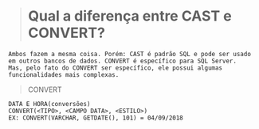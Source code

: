 ># Qual a diferença entre CAST e CONVERT?
~~~
Ambos fazem a mesma coisa. Porém: CAST é padrão SQL e pode ser usado em outros bancos de dados. CONVERT é específico para SQL Server.
Mas, pelo fato do CONVERT ser específico, ele possui algumas funcionalidades mais complexas.
~~~
> CONVERT
```
DATA E HORA(conversões)
CONVERT(<TIPO>, <CAMPO DATA>, <ESTILO>)
EX: CONVERT(VARCHAR, GETDATE(), 101) = 04/09/2018
```
